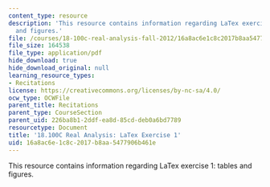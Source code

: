 ```yaml
---
content_type: resource
description: 'This resource contains information regarding LaTex exercise 1: tables
  and figures.'
file: /courses/18-100c-real-analysis-fall-2012/16a8ac6e1c8c2017b8aa5477906b461e_MIT18_100CF12_LaTeXExrcs1.pdf
file_size: 164538
file_type: application/pdf
hide_download: true
hide_download_original: null
learning_resource_types:
- Recitations
license: https://creativecommons.org/licenses/by-nc-sa/4.0/
ocw_type: OCWFile
parent_title: Recitations
parent_type: CourseSection
parent_uid: 226ba8b1-2ddf-ea8d-85cd-deb0a6bd7789
resourcetype: Document
title: '18.100C Real Analysis: LaTex Exercise 1'
uid: 16a8ac6e-1c8c-2017-b8aa-5477906b461e
---
```

This resource contains information regarding LaTex exercise 1: tables and figures.